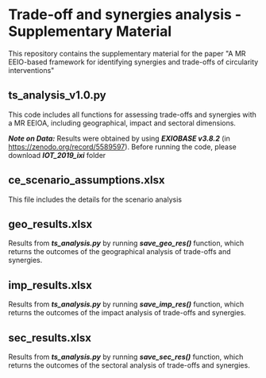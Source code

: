 # Trade-off and synergies analysis - Supplementary Material
This repository contains the supplementary material for the paper "A MR EEIO-based framework for identifying synergies and trade-offs of circularity interventions"

## ts_analysis_v1.0.py
This code includes all functions for assessing trade-offs and synergies with a MR EEIOA, including geographical, impact and sectoral dimensions.

***Note on Data:*** Results were obtained by using ***EXIOBASE v3.8.2*** (in https://zenodo.org/record/5589597). Before running the code, please download ***IOT_2019_ixi*** folder

## ce_scenario_assumptions.xlsx
This file includes the details for the scenario analysis
## geo_results.xlsx
Results from ***ts_analysis.py*** by running ***save_geo_res()*** function, which returns the outcomes of the geographical analysis of trade-offs and synergies.

## imp_results.xlsx
Results from ***ts_analysis.py*** by running ***save_imp_res()*** function, which returns the outcomes of the impact analysis of trade-offs and synergies.

## sec_results.xlsx
Results from ***ts_analysis.py*** by running ***save_sec_res()*** function, which returns the outcomes of the sectoral analysis of trade-offs and synergies.
